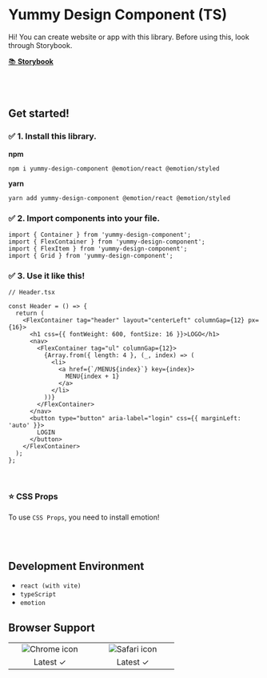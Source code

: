 # Yummy Design Component (TS)

Hi! You can create website or app with this library.
Before using this, look through Storybook.

<a href="https://65054a5accdaa5b7c9142b51-xnzlkmufgn.chromatic.com/?path=/docs/instruction--docs">📚 **Storybook**</a>

<br />
<br />

## Get started!

### ✅ 1. Install this library.

**npm**

```
npm i yummy-design-component @emotion/react @emotion/styled
```

**yarn**

```
yarn add yummy-design-component @emotion/react @emotion/styled
```

### ✅ 2. Import components into your file.

```tsx
import { Container } from 'yummy-design-component';
import { FlexContainer } from 'yummy-design-component';
import { FlexItem } from 'yummy-design-component';
import { Grid } from 'yummy-design-component';
```

### ✅ 3. Use it like this!

```tsx
// Header.tsx

const Header = () => {
  return (
    <FlexContainer tag="header" layout="centerLeft" columnGap={12} px={16}>
      <h1 css={{ fontWeight: 600, fontSize: 16 }}>LOGO</h1>
      <nav>
        <FlexContainer tag="ul" columnGap={12}>
          {Array.from({ length: 4 }, (_, index) => (
            <li>
              <a href={`/MENU${index}`} key={index}>
                MENU{index + 1}
              </a>
            </li>
          ))}
        </FlexContainer>
      </nav>
      <button type="button" aria-label="login" css={{ marginLeft: 'auto' }}>
        LOGIN
      </button>
    </FlexContainer>
  );
};
```

<br />

### ⭐ CSS Props

To use `CSS Props`, you need to install emotion!

<br />
<br />

## Development Environment

- `react (with vite)`
- `typeScript`
- `emotion`

## Browser Support

<table>
  <tr>
    <td align="center" width="150px">
      <img src="https://upload.wikimedia.org/wikipedia/commons/thumb/e/e1/Google_Chrome_icon_%28February_2022%29.svg/1200px-Google_Chrome_icon_%28February_2022%29.svg.png" alt="Chrome icon" />
    </td>
    <td align="center" width="150px">
      <img src="https://upload.wikimedia.org/wikipedia/commons/thumb/5/52/Safari_browser_logo.svg/2057px-Safari_browser_logo.svg.png" alt="Safari icon" />
    </td>
  </tr>
  <tr>
    <td align="center">
      Latest ✓
    </td>
    <td align="center">
      Latest ✓
    </td>
  </tr>
</table>
